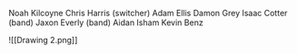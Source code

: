 Noah Kilcoyne
Chris Harris (switcher)
Adam Ellis
Damon Grey
Isaac Cotter (band)
Jaxon Everly (band)
Aidan Isham
Kevin Benz

![[Drawing 2.png]]